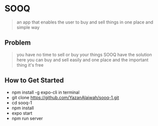 # SOOQ #
 > an app that enables the user to buy and sell things in one place and simple way

## Problem ##
> you have no time to sell or buy your things SOOQ have the solution here you can buy and sell easily and one place and the important thing it's free

## How to Get Started ##
* npm install -g expo-cli in terminal
* git clone https://github.com/YazanAlaiwah/sooq-1.git
* cd sooq-1
* npm install
* expo start
* npm run server

